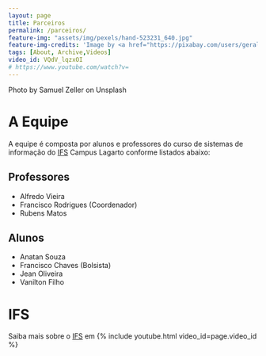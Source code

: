 ```yaml
---
layout: page
title: Parceiros
permalink: /parceiros/
feature-img: "assets/img/pexels/hand-523231_640.jpg"
feature-img-credits: 'Image by <a href="https://pixabay.com/users/geralt-9301/?utm_source=link-attribution&amp;utm_medium=referral&amp;utm_campaign=image&amp;utm_content=2473871">Gerd Altmann</a> from <a href="https://pixabay.com/?utm_source=link-attribution&amp;utm_medium=referral&amp;utm_campaign=image&amp;utm_content=2473871">Pixabay</a>'
tags: [About, Archive,Videos]
video_id: VQdV_lqzxOI
# https://www.youtube.com/watch?v=
---
```


Photo by Samuel Zeller on Unsplash



# A Equipe

A equipe é composta por alunos e professores do curso de sistemas de informação do [IFS] Campus Lagarto conforme listados abaixo:

## Professores

- Alfredo Vieira
- Francisco Rodrigues (Coordenador)
- Rubens Matos

## Alunos 

- Anatan Souza
- Francisco Chaves (Bolsista)
- Jean Oliveira
- Vanilton Filho


# IFS

Saiba mais sobre o [IFS] em {% include youtube.html video_id=page.video_id %}

[IFS]: https://www.ifs.edu.br